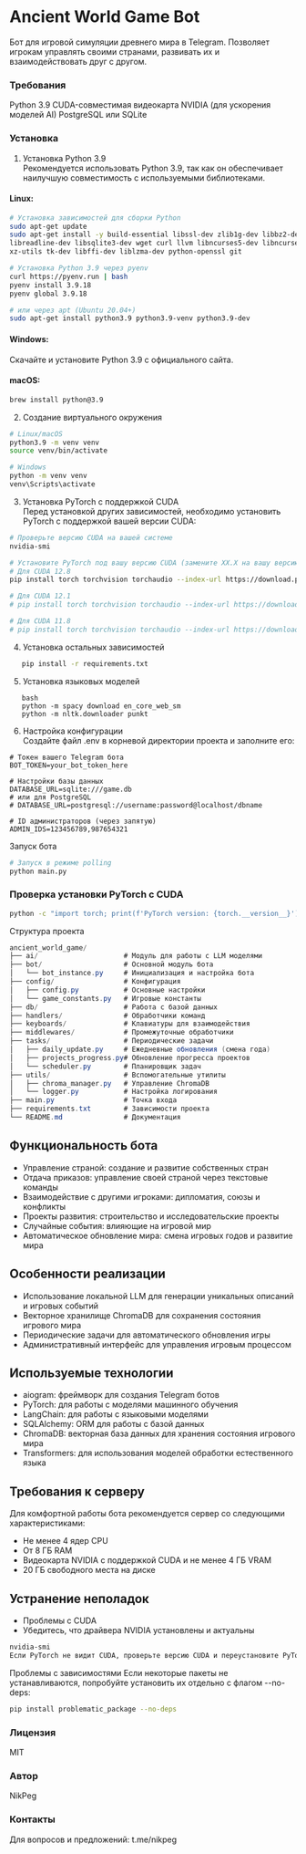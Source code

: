 # Ancient World Game Bot
Бот для игровой симуляции древнего мира в Telegram. Позволяет игрокам управлять своими странами, развивать их и взаимодействовать друг с другом.

### Требования
Python 3.9
CUDA-совместимая видеокарта NVIDIA (для ускорения моделей AI)
PostgreSQL или SQLite
### Установка
1. Установка Python 3.9  
   Рекомендуется использовать Python 3.9, так как он обеспечивает наилучшую совместимость с используемыми библиотеками.

#### Linux:
```bash
# Установка зависимостей для сборки Python
sudo apt-get update
sudo apt-get install -y build-essential libssl-dev zlib1g-dev libbz2-dev \
libreadline-dev libsqlite3-dev wget curl llvm libncurses5-dev libncursesw5-dev \
xz-utils tk-dev libffi-dev liblzma-dev python-openssl git

# Установка Python 3.9 через pyenv
curl https://pyenv.run | bash
pyenv install 3.9.18
pyenv global 3.9.18

# или через apt (Ubuntu 20.04+)
sudo apt-get install python3.9 python3.9-venv python3.9-dev
```
#### Windows:
Скачайте и установите Python 3.9 с официального сайта.

#### macOS:
```bash
brew install python@3.9
```
2. Создание виртуального окружения
```bash
# Linux/macOS
python3.9 -m venv venv
source venv/bin/activate

# Windows
python -m venv venv
venv\Scripts\activate
```
3. Установка PyTorch с поддержкой CUDA  
   Перед установкой других зависимостей, необходимо установить PyTorch с поддержкой вашей версии CUDA:

```bash
# Проверьте версию CUDA на вашей системе
nvidia-smi

# Установите PyTorch под вашу версию CUDA (замените XX.X на вашу версию)
# Для CUDA 12.8
pip install torch torchvision torchaudio --index-url https://download.pytorch.org/whl/cu128

# Для CUDA 12.1
# pip install torch torchvision torchaudio --index-url https://download.pytorch.org/whl/cu121

# Для CUDA 11.8
# pip install torch torchvision torchaudio --index-url https://download.pytorch.org/whl/cu118
```
4. Установка остальных зависимостей
```bash
   pip install -r requirements.txt
```
5. Установка языковых моделей
```
   bash
   python -m spacy download en_core_web_sm
   python -m nltk.downloader punkt
```
6. Настройка конфигурации  
   Создайте файл .env в корневой директории проекта и заполните его:

```text
# Токен вашего Telegram бота
BOT_TOKEN=your_bot_token_here

# Настройки базы данных
DATABASE_URL=sqlite:///game.db
# или для PostgreSQL
# DATABASE_URL=postgresql://username:password@localhost/dbname

# ID администраторов (через запятую)
ADMIN_IDS=123456789,987654321
```
Запуск бота
```bash
# Запуск в режиме polling
python main.py
```

### Проверка установки PyTorch с CUDA
```bash
python -c "import torch; print(f'PyTorch version: {torch.__version__}'); print(f'CUDA available: {torch.cuda.is_available()}'); print(f'CUDA version: {torch.version.cuda if torch.cuda.is_available() else \"Not available\"}'); print(f'GPU device: {torch.cuda.get_device_name(0) if torch.cuda.is_available() else \"None\"}')"
```
Структура проекта
```csharp
ancient_world_game/
├── ai/                     # Модуль для работы с LLM моделями
├── bot/                    # Основной модуль бота
│   └── bot_instance.py     # Инициализация и настройка бота
├── config/                 # Конфигурация
│   ├── config.py           # Основные настройки
│   └── game_constants.py   # Игровые константы
├── db/                     # Работа с базой данных
├── handlers/               # Обработчики команд
├── keyboards/              # Клавиатуры для взаимодействия
├── middlewares/            # Промежуточные обработчики
├── tasks/                  # Периодические задачи
│   ├── daily_update.py     # Ежедневные обновления (смена года)
│   ├── projects_progress.py# Обновление прогресса проектов
│   └── scheduler.py        # Планировщик задач
├── utils/                  # Вспомогательные утилиты
│   ├── chroma_manager.py   # Управление ChromaDB
│   └── logger.py           # Настройка логирования
├── main.py                 # Точка входа
├── requirements.txt        # Зависимости проекта
└── README.md               # Документация
```
## Функциональность бота
- Управление страной: создание и развитие собственных стран
- Отдача приказов: управление своей страной через текстовые команды
- Взаимодействие с другими игроками: дипломатия, союзы и конфликты
- Проекты развития: строительство и исследовательские проекты
- Случайные события: влияющие на игровой мир
- Автоматическое обновление мира: смена игровых годов и развитие мира
## Особенности реализации
- Использование локальной LLM для генерации уникальных описаний и игровых событий
- Векторное хранилище ChromaDB для сохранения состояния игрового мира
- Периодические задачи для автоматического обновления игры
- Административный интерфейс для управления игровым процессом
## Используемые технологии
- aiogram: фреймворк для создания Telegram ботов
- PyTorch: для работы с моделями машинного обучения
- LangChain: для работы с языковыми моделями
- SQLAlchemy: ORM для работы с базой данных
- ChromaDB: векторная база данных для хранения состояния игрового мира
- Transformers: для использования моделей обработки естественного языка
## Требования к серверу
Для комфортной работы бота рекомендуется сервер со следующими характеристиками:

- Не менее 4 ядер CPU
- От 8 ГБ RAM
- Видеокарта NVIDIA с поддержкой CUDA и не менее 4 ГБ VRAM
- 20 ГБ свободного места на диске
## Устранение неполадок
- Проблемы с CUDA
- Убедитесь, что драйвера NVIDIA установлены и актуальны
```bash
nvidia-smi
Если PyTorch не видит CUDA, проверьте версию CUDA и переустановите PyTorch с соответствующей версией
```
Проблемы с зависимостями
Если некоторые пакеты не устанавливаются, попробуйте установить их отдельно с флагом --no-deps:

```bash
pip install problematic_package --no-deps
```
### Лицензия
MIT

### Автор
NikPeg

### Контакты
Для вопросов и предложений: t.me/nikpeg